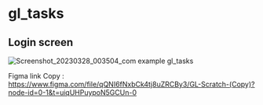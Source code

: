 # gl_tasks

## Login screen

![Screenshot_20230328_003504_com example gl_tasks](https://user-images.githubusercontent.com/70487089/228042248-9121467e-0651-4bb5-b116-6eacf5ec1de5.jpg)

Figma link Copy : https://www.figma.com/file/qQNI6fNxbCk4tj8uZRCBy3/GL-Scratch-(Copy)?node-id=0-1&t=uiqUHPuypoN5GCUn-0
